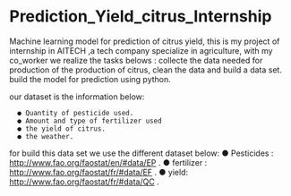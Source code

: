 # Prediction_Yield_citrus_Internship
Machine learning model for prediction of  citrus yield, this is my project of internship in AITECH ,a tech company specialize in agriculture, 
with my co_worker we  realize the tasks belows :
  collecte the data needed for production of the production of citrus,
  clean the data and build a data set.
  build the model for prediction using python.

our dataset is the information below:

      ● Quantity of pesticide used. 
      ● Amount and type of fertilizer used 
      ● the yield of citrus.
      ● the weather.

for build this data set we use the different dataset below:
      ● Pesticides : http://www.fao.org/faostat/en/#data/EP .
      ● fertilizer : http://www.fao.org/faostat/fr/#data/EF .
      ● yield: http://www.fao.org/faostat/fr/#data/QC .
    



